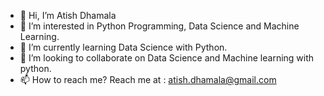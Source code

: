 - 👋 Hi, I’m Atish Dhamala
- 👀 I’m interested in Python Programming, Data Science and Machine Learning.
- 🌱 I’m currently learning Data Science with Python.
- 💞️ I’m looking to collaborate on Data Science and Machine learning with python.
- 📫 How to reach me? Reach me at : atish.dhamala@gmail.com

<!---
Adh101/Adh101 is a ✨ special ✨ repository because its `README.md` (this file) appears on your GitHub profile.
You can click the Preview link to take a look at your changes.
--->
